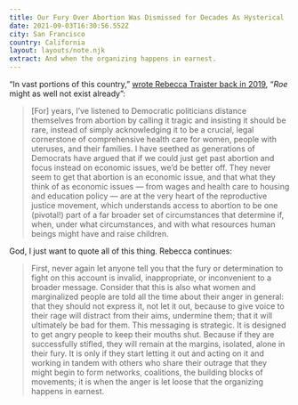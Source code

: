 ```yaml
---
title: Our Fury Over Abortion Was Dismissed for Decades As Hysterical
date: 2021-09-03T16:30:56.552Z
city: San Francisco
country: California
layout: layouts/note.njk
extract: And when the organizing happens in earnest.
---
```


“In vast portions of this country,” [wrote Rebecca Traister back in 2019](https://www.thecut.com/2019/05/how-extreme-abortion-bans-in-alabama-and-georgia-happened.html), “_Roe_ might as well not exist already”:

> [For] years, I’ve listened to Democratic politicians distance themselves from abortion by calling it tragic and insisting it should be rare, instead of simply acknowledging it to be a crucial, legal cornerstone of comprehensive health care for women, people with uteruses, and their families. I have seethed as generations of Democrats have argued that if we could just get past abortion and focus instead on economic issues, we’d be better off. They never seem to get that abortion is an economic issue, and that what they think of as economic issues — from wages and health care to housing and education policy — are at the very heart of the reproductive justice movement, which understands access to abortion to be one (pivotal!) part of a far broader set of circumstances that determine if, when, under what circumstances, and with what resources human beings might have and raise children.

God, I just want to quote all of this thing. Rebecca continues:

> First, never again let anyone tell you that the fury or determination to fight on this account is invalid, inappropriate, or inconvenient to a broader message. Consider that this is also what women and marginalized people are told all the time about their anger in general: that they should not express it, not let it out, because to give voice to their rage will distract from their aims, undermine them; that it will ultimately be bad for them. This messaging is strategic. It is designed to get angry people to keep their mouths shut. Because if they are successfully stifled, they will remain at the margins, isolated, alone in their fury. It is only if they start letting it out and acting on it and working in tandem with others who share their outrage that they might begin to form networks, coalitions, the building blocks of movements; it is when the anger is let loose that the organizing happens in earnest.
